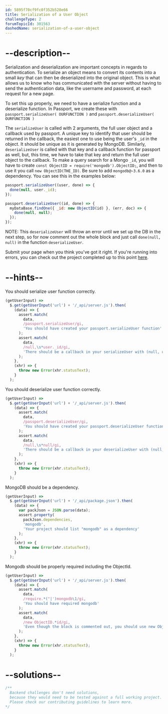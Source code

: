 ```yaml
---
id: 5895f70cf9fc0f352b528e66
title: Serialization of a User Object
challengeType: 2
forumTopicId: 301563
dashedName: serialization-of-a-user-object
---
```


# --description--

Serialization and deserialization are important concepts in regards to authentication. To serialize an object means to convert its contents into a small *key* that can then be deserialized into the original object. This is what allows us to know who has communicated with the server without having to send the authentication data, like the username and password, at each request for a new page.

To set this up properly, we need to have a serialize function and a deserialize function. In Passport, we create these with `passport.serializeUser( OURFUNCTION )` and `passport.deserializeUser( OURFUNCTION )`

The `serializeUser` is called with 2 arguments, the full user object and a callback used by passport. A unique key to identify that user should be returned in the callback, the easiest one to use being the user's `_id` in the object. It should be unique as it is generated by MongoDB. Similarly, `deserializeUser` is called with that key and a callback function for passport as well, but, this time, we have to take that key and return the full user object to the callback. To make a query search for a Mongo `_id`, you will have to create `const ObjectID = require('mongodb').ObjectID;`, and then to use it you call `new ObjectID(THE_ID)`. Be sure to add `mongodb@~3.6.0` as a dependency. You can see this in the examples below:

```js
passport.serializeUser((user, done) => {
  done(null, user._id);
});

passport.deserializeUser((id, done) => {
  myDataBase.findOne({ _id: new ObjectID(id) }, (err, doc) => {
    done(null, null);
  });
});
```

NOTE: This `deserializeUser` will throw an error until we set up the DB in the next step, so for now comment out the whole block and just call `done(null, null)` in the function `deserializeUser`.

Submit your page when you think you've got it right. If you're running into errors, you can check out the project completed up to this point [here](https://gist.github.com/camperbot/7068a0d09e61ec7424572b366751f048).

# --hints--

You should serialize user function correctly.

```js
(getUserInput) =>
  $.get(getUserInput('url') + '/_api/server.js').then(
    (data) => {
      assert.match(
        data,
        /passport.serializeUser/gi,
        'You should have created your passport.serializeUser function'
      );
      assert.match(
        data,
        /null,\s*user._id/gi,
        'There should be a callback in your serializeUser with (null, user._id)'
      );
    },
    (xhr) => {
      throw new Error(xhr.statusText);
    }
  );
```

You should deserialize user function correctly.

```js
(getUserInput) =>
  $.get(getUserInput('url') + '/_api/server.js').then(
    (data) => {
      assert.match(
        data,
        /passport.deserializeUser/gi,
        'You should have created your passport.deserializeUser function'
      );
      assert.match(
        data,
        /null,\s*null/gi,
        'There should be a callback in your deserializeUser with (null, null) for now'
      );
    },
    (xhr) => {
      throw new Error(xhr.statusText);
    }
  );
```

MongoDB should be a dependency.

```js
(getUserInput) =>
  $.get(getUserInput('url') + '/_api/package.json').then(
    (data) => {
      var packJson = JSON.parse(data);
      assert.property(
        packJson.dependencies,
        'mongodb',
        'Your project should list "mongodb" as a dependency'
      );
    },
    (xhr) => {
      throw new Error(xhr.statusText);
    }
  );
```

Mongodb should be properly required including the ObjectId.

```js
(getUserInput) =>
  $.get(getUserInput('url') + '/_api/server.js').then(
    (data) => {
      assert.match(
        data,
        /require.*("|')mongodb\1/gi,
        'You should have required mongodb'
      );
      assert.match(
        data,
        /new ObjectID.*id/gi,
        'Even though the block is commented out, you should use new ObjectID(id) for when we add the database'
      );
    },
    (xhr) => {
      throw new Error(xhr.statusText);
    }
  );
```

# --solutions--

```js
/**
  Backend challenges don't need solutions, 
  because they would need to be tested against a full working project. 
  Please check our contributing guidelines to learn more.
*/
```
